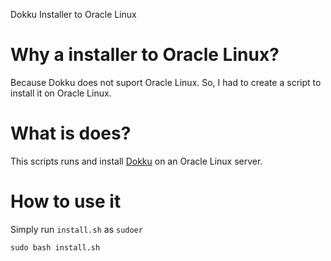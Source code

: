 Dokku Installer to Oracle Linux

# Why a installer to Oracle Linux?

Because Dokku does not suport Oracle Linux. So, I had to create a script to install it on Oracle Linux.

# What is does?

This scripts runs and install [Dokku](https://github.com/dokku/dokku) on an Oracle Linux server.

# How to use it

Simply run `install.sh` as `sudoer`

```
sudo bash install.sh
```
